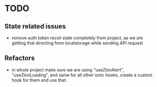 # TODO

## State related issues
  
- remove auth token recoil state completely from project, as we are getting that directing from localstorage while sending API request

## Refactors

- in whole project make sure we are using "useZIonAlert", "useZIonLoading", and same for all other ionic hooks, create a custom hook for them and use that.
